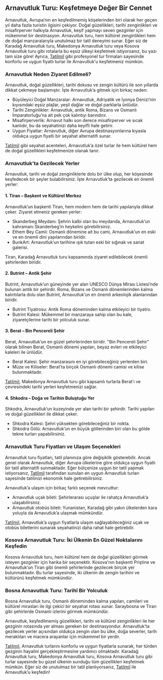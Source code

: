 <h2>Arnavutluk Turu: Keşfetmeye Değer Bir Cennet</h2>

<p>Arnavutluk, Avrupa’nın en keşfedilmemiş köşelerinden biri olarak her geçen yıl daha fazla turistin ilgisini çekiyor. Doğal güzellikleri, tarihi zenginlikleri ve misafirperver halkıyla Arnavutluk, keşif yapmayı seven gezginler için mükemmel bir destinasyon. Arnavutluk turu, hem kültürel zenginlikleri hem de doğal manzaralarıyla unutulmaz bir tatil deneyimi sunar. Eğer siz de Karadağ Arnavutluk turu, Makedonya Arnavutluk turu veya Kosova Arnavutluk turu gibi rotalarla bu eşsiz ülkeyi keşfetmek istiyorsanız, bu yazı tam size göre! Ayrıca, <a href="https://www.tatilmil.com">Tatilmil</a> gibi profesyonel tur firmaları sayesinde konforlu ve uygun fiyatlı turlar ile Arnavutluk'u keşfetmeniz mümkün.</p>

<h3>Arnavutluk Neden Ziyaret Edilmeli?</h3>

<p>Arnavutluk, doğal güzellikleri, tarihi dokusu ve zengin kültürü ile son yıllarda dikkat çekmeye başlamıştır. İşte Arnavutluk’a gitmek için birkaç neden:</p>

<ul>
  <li>Büyüleyici Doğal Manzaralar: Arnavutluk, Adriyatik ve İyonya Denizi’nin kıyısındaki eşsiz plajlar, yeşil dağlar ve doğal parklarla ünlüdür.</li>
  <li>Tarihi Zenginlikler: Arnavutluk, antik Roma, Bizans ve Osmanlı İmparatorluğu’na ait pek çok kalıntıyı barındırır.</li>
  <li>Misafirperverlik: Arnavut halkı son derece misafirperver ve sıcak kanlıdır, bu da seyahatinizi daha keyifli hale getirir.</li>
  <li>Uygun Fiyatlar: Arnavutluk, diğer Avrupa destinasyonlarına kıyasla oldukça uygun fiyatlı bir seyahat alternatifi sunar.</li>
</ul>

<p><a href="https://www.tatilmil.com/arnavutluk-turlari">Tatilmil</a> gibi seyahat acenteleri, Arnavutluk’a özel turlar ile hem kültürel hem de doğal güzellikleri keşfetmenize olanak tanır.</p>

<h3>Arnavutluk’ta Gezilecek Yerler</h3>

<p>Arnavutluk, tarihi ve doğal zenginliklerle dolu bir ülke olup, her köşesinde keşfedecek bir şeyler bulabilirsiniz. İşte Arnavutluk’ta gezilecek en önemli yerler:</p>

<h4>1. Tiran – Başkent ve Kültürel Merkez</h4>
<p>Arnavutluk’un başkenti Tiran, hem modern hem de tarihi yapılarıyla dikkat çeker. Ziyaret etmeniz gereken yerler:</p>
<ul>
  <li>Skanderbeg Meydanı: Şehrin kalbi olan bu meydanda, Arnavutluk’un kahramanı Skanderbeg’in heykelini görebilirsiniz.</li>
  <li>Ethem Bey Camii: Osmanlı dönemine ait bu cami, Arnavutluk’un en eski ve en önemli dini yapılarından biridir.</li>
  <li>BunkArt: Arnavutluk’un tarihine ışık tutan eski bir sığınak ve sanat galerisi.</li>
</ul>
<p>Tiran, Karadağ Arnavutluk turu kapsamında ziyaret edilebilecek önemli şehirlerden biridir.</p>

<h4>2. Butrint – Antik Şehir</h4>
<p>Butrint, Arnavutluk’un güneyinde yer alan UNESCO Dünya Mirası Listesi’nde bulunan antik bir şehirdir. Roma, Bizans ve Osmanlı dönemlerinden kalma kalıntılarla dolu olan Butrint, Arnavutluk’un en önemli arkeolojik alanlarından biridir.</p>
<ul>
  <li>Butrint Tiyatrosu: Antik Roma döneminden kalma etkileyici bir tiyatro.</li>
  <li>Butrint Kalesi: Mükemmel bir manzaraya sahip olan bu kale, ziyaretçilerine tarihi bir yolculuk sunar.</li>
</ul>

<h4>3. Berat – Bin Pencereli Şehir</h4>
<p>Berat, Arnavutluk’un en güzel şehirlerinden biridir. "Bin Pencereli Şehir" olarak bilinen Berat, Osmanlı dönemi yapıları, beyaz evleri ve etkileyici kaleleri ile ünlüdür.</p>
<ul>
  <li>Berat Kalesi: Şehir manzarasını en iyi görebileceğiniz yerlerden biri.</li>
  <li>Müze ve Kiliseler: Berat’ta birçok Osmanlı dönemi camisi ve kilise bulunmaktadır.</li>
</ul>
<p><a href="https://www.tatilmil.com/arnavutluk-turlari">Tatilmil</a>, Makedonya Arnavutluk turu gibi kapsamlı turlarla Berat’ı ve çevresindeki tarihi yerleri keşfetmenizi sağlar.</p>

<h4>4. Shkodra – Doğa ve Tarihin Buluştuğu Yer</h4>
<p>Shkodra, Arnavutluk’un kuzeyinde yer alan tarihi bir şehirdir. Tarihi yapıları ve doğal güzellikleri ile dikkat çeker.</p>
<ul>
  <li>Shkodra Kalesi: Şehri yüksekten görebileceğiniz bir nokta.</li>
  <li>Shkodra Gölü: Arnavutluk’un en büyük göllerinden biri olan bu gölde tekne turları yapabilirsiniz.</li>
</ul>

<h3>Arnavutluk Turu Fiyatları ve Ulaşım Seçenekleri</h3>

<p>Arnavutluk turu fiyatları, tatil planınıza göre değişiklik gösterebilir. Ancak genel olarak Arnavutluk, diğer Avrupa ülkelerine göre oldukça uygun fiyatlı bir tatil alternatifi sunmaktadır. Eğer bütçenize uygun bir tatil yapmak istiyorsanız, <a href="https://www.tatilmil.com">Tatilmil</a> tarafından sunulan en uygun Arnavutluk turları sayesinde tatilinizi ekonomik hale getirebilirsiniz.</p>

<p>Arnavutluk’a ulaşım için birkaç farklı seçenek mevcuttur:</p>
<ul>
  <li>Arnavutluk uçak bileti: Şehirlerarası uçuşlar ile rahatça Arnavutluk’a ulaşabilirsiniz.</li>
  <li>Arnavutluk otobüs bileti: Yunanistan, Karadağ gibi yakın ülkelerden kara yoluyla da Arnavutluk’a ulaşmak mümkündür.</li>
</ul>
<p><a href="https://www.tatilmil.com">Tatilmil</a>, Arnavutluk’a uygun fiyatlarla ulaşım sağlayabileceğiniz uçak ve otobüs biletlerini sunarak seyahatinizi daha rahat hale getirebilir.</p>

<h3>Kosova Arnavutluk Turu: İki Ülkenin En Güzel Noktalarını Keşfedin</h3>
<p>Kosova Arnavutluk turu, hem kültürel hem de doğal güzellikleri görmek isteyen gezginler için harika bir seçenektir. Kosova'nın başkenti Priştine ve Arnavutluk’un Tiran gibi önemli şehirlerinde gezilecek birçok yer bulunmaktadır. Bu turlar sayesinde, iki ülkenin de zengin tarihini ve kültürünü keşfetmek mümkündür.</p>

<h3>Bosna Arnavutluk Turu: Tarihî Bir Yolculuk</h3>
<p>Bosna Arnavutluk turu, Osmanlı döneminden kalma yapıları, camileri ve kültürel mirasları ile ilgi çekici bir seyahat rotası sunar. Saraybosna ve Tiran gibi şehirlerde Osmanlı izlerini görmek mümkündür.</p>

<p>Arnavutluk, keşfedilmemiş güzellikleri, tarihi ve kültürel zenginlikleri ile her gezginin rotasında yer alması gereken bir destinasyondur. Arnavutluk’ta gezilecek yerler açısından oldukça zengin olan bu ülke, doğa severler, tarih meraklıları ve macera arayanlar için mükemmel bir yerdir.</p>

<p><a href="https://www.tatilmil.com/arnavutluk-turlari">Tatilmil</a>, Arnavutluk turlarını konforlu ve uygun fiyatlarla sunarak, her türden gezginin hayalini gerçekleştirmesine yardımcı olmaktadır. Karadağ Arnavutluk turu, Makedonya Arnavutluk turu, Kosova Arnavutluk turu gibi turlar sayesinde bu güzel ülkenin sunduğu tüm güzellikleri keşfetmek mümkün. Eğer siz de unutulmaz bir tatil planlıyorsanız, <a href="https://www.tatilmil.com/arnavutluk-turlari">Tatilmil</a> ile Arnavutluk’u keşfedin!</p>
